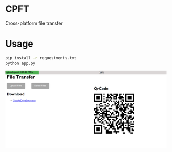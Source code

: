 # CPFT
Cross-platform file transfer




# Usage

```bash
pip install -r requestments.txt
python app.py
```

![](./demo.png)




